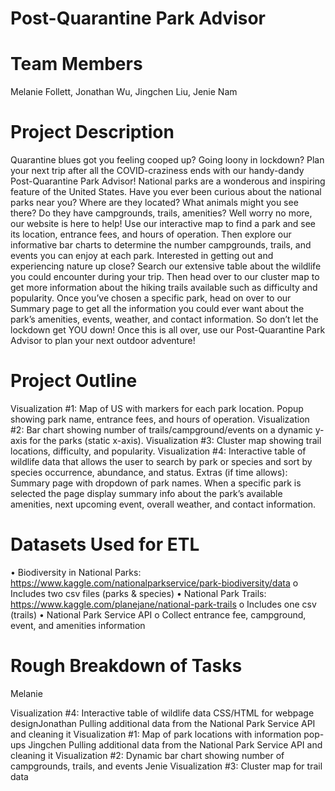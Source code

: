 # Post-Quarantine Park Advisor
# Team Members
Melanie Follett, Jonathan Wu, Jingchen Liu, Jenie Nam

# Project Description
Quarantine blues got you feeling cooped up? Going loony in lockdown? Plan your next trip after all the COVID-craziness ends with our handy-dandy Post-Quarantine Park Advisor! National parks are a wonderous and inspiring feature of the United States. Have you ever been curious about the national parks near you? Where are they located? What animals might you see there? Do they have campgrounds, trails, amenities? Well worry no more, our website is here to help! Use our interactive map to find a park and see its location, entrance fees, and hours of operation. Then explore our informative bar charts to determine the number campgrounds, trails, and events you can enjoy at each park. Interested in getting out and experiencing nature up close? Search our extensive table about the wildlife you could encounter during your trip. Then head over to our cluster map to get more information about the hiking trails available such as difficulty and popularity. Once you’ve chosen a specific park, head on over to our Summary page to get all the information you could ever want about the park’s amenities, events, weather, and contact information. So don’t let the lockdown get YOU down! Once this is all over, use our Post-Quarantine Park Advisor to plan your next outdoor adventure!

# Project Outline
Visualization #1: Map of US with markers for each park location. Popup showing park name, entrance fees, and hours of operation. Visualization #2: Bar chart showing number of trails/campground/events on a dynamic y-axis for the parks (static x-axis). Visualization #3: Cluster map showing trail locations, difficulty, and popularity. Visualization #4: Interactive table of wildlife data that allows the user to search by park or species and sort by species occurrence, abundance, and status. Extras (if time allows): Summary page with dropdown of park names. When a specific park is selected the page display summary info about the park’s available amenities, next upcoming event, overall weather, and contact information.

# Datasets Used for ETL
• Biodiversity in National Parks: https://www.kaggle.com/nationalparkservice/park-biodiversity/data o Includes two csv files (parks & species) • National Park Trails: https://www.kaggle.com/planejane/national-park-trails o Includes one csv (trails) • National Park Service API o Collect entrance fee, campground, event, and amenities information

# Rough Breakdown of Tasks
Melanie

Visualization #4: Interactive table of wildlife data
CSS/HTML for webpage designJonathan
Pulling additional data from the National Park Service API and cleaning it
Visualization #1: Map of park locations with information pop-ups Jingchen
Pulling additional data from the National Park Service API and cleaning it
Visualization #2: Dynamic bar chart showing number of campgrounds, trails, and events Jenie
Visualization #3: Cluster map for trail data
